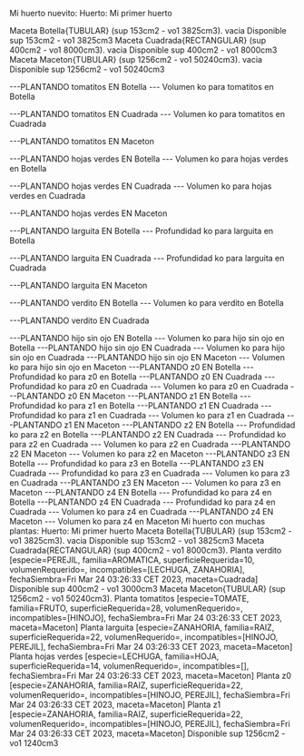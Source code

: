 Mi huerto nuevito: Huerto: Mi primer huerto

Maceta Botella{TUBULAR} (sup 153cm2 - vo1 3825cm3).
vacia
Disponible sup 153cm2 - vo1 3825cm3
Maceta Cuadrada{RECTANGULAR} (sup 400cm2 - vo1 8000cm3).
vacia
Disponible sup 400cm2 - vo1 8000cm3
Maceta Maceton{TUBULAR} (sup 1256cm2 - vo1 50240cm3).
vacia
Disponible sup 1256cm2 - vo1 50240cm3

---PLANTANDO tomatitos EN Botella
--- Volumen ko para tomatitos en Botella

---PLANTANDO tomatitos EN Cuadrada
--- Volumen ko para tomatitos en Cuadrada

---PLANTANDO tomatitos EN Maceton

---PLANTANDO hojas verdes EN Botella
--- Volumen ko para hojas verdes en Botella

---PLANTANDO hojas verdes EN Cuadrada
--- Volumen ko para hojas verdes en Cuadrada

---PLANTANDO hojas verdes EN Maceton

---PLANTANDO larguita EN Botella
--- Profundidad ko para larguita en Botella

---PLANTANDO larguita EN Cuadrada
--- Profundidad ko para larguita en Cuadrada

---PLANTANDO larguita EN Maceton

---PLANTANDO verdito EN Botella
--- Volumen ko para verdito en Botella

---PLANTANDO verdito EN Cuadrada

---PLANTANDO hijo sin ojo EN Botella
--- Volumen ko para hijo sin ojo en Botella
---PLANTANDO hijo sin ojo EN Cuadrada
--- Volumen ko para hijo sin ojo en Cuadrada
---PLANTANDO hijo sin ojo EN Maceton
--- Volumen ko para hijo sin ojo en Maceton
---PLANTANDO z0 EN Botella
--- Profundidad ko para z0 en Botella
---PLANTANDO z0 EN Cuadrada
--- Profundidad ko para z0 en Cuadrada
--- Volumen ko para z0 en Cuadrada
---PLANTANDO z0 EN Maceton
---PLANTANDO z1 EN Botella
--- Profundidad ko para z1 en Botella
---PLANTANDO z1 EN Cuadrada
--- Profundidad ko para z1 en Cuadrada
--- Volumen ko para z1 en Cuadrada
---PLANTANDO z1 EN Maceton
---PLANTANDO z2 EN Botella
--- Profundidad ko para z2 en Botella
---PLANTANDO z2 EN Cuadrada
--- Profundidad ko para z2 en Cuadrada
--- Volumen ko para z2 en Cuadrada
---PLANTANDO z2 EN Maceton
--- Volumen ko para z2 en Maceton
---PLANTANDO z3 EN Botella
--- Profundidad ko para z3 en Botella
---PLANTANDO z3 EN Cuadrada
--- Profundidad ko para z3 en Cuadrada
--- Volumen ko para z3 en Cuadrada
---PLANTANDO z3 EN Maceton
--- Volumen ko para z3 en Maceton
---PLANTANDO z4 EN Botella
--- Profundidad ko para z4 en Botella
---PLANTANDO z4 EN Cuadrada
--- Profundidad ko para z4 en Cuadrada
--- Volumen ko para z4 en Cuadrada
---PLANTANDO z4 EN Maceton
--- Volumen ko para z4 en Maceton
Mi huerto con muchas plantas: Huerto: Mi primer huerto
Maceta Botella{TUBULAR} (sup 153cm2 - vo1 3825cm3).
vacia
 Disponible sup 153cm2 - vo1 3825cm3
Maceta Cuadrada{RECTANGULAR} (sup 400cm2 - vo1 8000cm3).
Planta verdito [especie=PEREJIL, familia=AROMATICA, superficieRequerida=10, volumenRequerido=, incompatibles=[LECHUGA, ZANAHORIA], fechaSiembra=Fri Mar 24 03:26:33 CET 2023, maceta=Cuadrada]
Disponible sup 400cm2 - vo1 3000cm3
Maceta Maceton{TUBULAR} (sup 1256cm2 - vo1 50240cm3).
Planta tomatitos [especie=TOMATE, familia=FRUTO, superficieRequerida=28, volumenRequerido=, incompatibles=[HINOJO], fechaSiembra=Fri Mar 24 03:26:33 CET 2023, maceta=Maceton]
Planta larguita [especie=ZANAHORIA, familia=RAIZ, superficieRequerida=22, volumenRequerido=, incompatibles=[HINOJO, PEREJIL], fechaSiembra=Fri Mar 24 03:26:33 CET 2023, maceta=Maceton]
Planta hojas verdes [especie=LECHUGA, familia=HOJA, superficieRequerida=14, volumenRequerido=, incompatibles=[], fechaSiembra=Fri Mar 24 03:26:33 CET 2023, maceta=Maceton]
Planta z0 [especie=ZANAHORIA, familia=RAIZ, superficieRequerida=22, volumenRequerido=, incompatibles=[HINOJO, PEREJIL], fechaSiembra=Fri Mar 24 03:26:33 CET 2023, maceta=Maceton]
Planta z1 [especie=ZANAHORIA, familia=RAIZ, superficieRequerida=22, volumenRequerido=, incompatibles=[HINOJO, PEREJIL], fechaSiembra=Fri Mar 24 03:26:33 CET 2023, maceta=Maceton]
 Disponible sup 1256cm2 - vo1 1240cm3